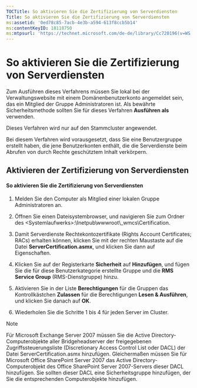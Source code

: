 ```yaml
---
TOCTitle: So aktivieren Sie die Zertifizierung von Serverdiensten
Title: So aktivieren Sie die Zertifizierung von Serverdiensten
ms:assetid: '0ed78c85-7acb-4e3b-a594-613f8ccb5b14'
ms:contentKeyID: 18118750
ms:mtpsurl: 'https://technet.microsoft.com/de-de/library/Cc720196(v=WS.10)'
---
```


So aktivieren Sie die Zertifizierung von Serverdiensten
=======================================================

Zum Ausführen dieses Verfahrens müssen Sie lokal bei der Verwaltungswebsite mit einem Domänenbenutzerkonto angemeldet sein, das ein Mitglied der Gruppe Administratoren ist. Als bewährte Sicherheitsmethode sollten Sie für dieses Verfahren **Ausführen als** verwenden.

Dieses Verfahren wird nur auf den Stammcluster angewendet.

Bei diesem Verfahren wird vorausgesetzt, dass Sie eine Benutzergruppe erstellt haben, die jene Benutzerkonten enthält, die die Serverdienste beim Abrufen von durch Rechte geschütztem Inhalt verkörpern.

Aktivieren der Zertifizierung von Serverdiensten
------------------------------------------------

#### So aktivieren Sie die Zertifizierung von Serverdiensten

1.  Melden Sie den Computer als Mitglied einer lokalen Gruppe Administratoren an.

2.  Öffnen Sie einen Dateisystembrowser, und navigieren Sie zum Ordner des &lt;Systemlaufwerks&gt;:\\Inetpub\\wwwroot\\\_wmcs\\Certification.

3.  Damit Serverdienste Rechtekontozertifikate (Rights Account Certificates; RACs) erhalten können, klicken Sie mit der rechten Maustaste auf die Datei **ServerCertification.asmx**, und klicken Sie dann auf Eigenschaften.

4.  Klicken Sie auf der Registerkarte **Sicherheit** auf **Hinzufügen**, und fügen Sie die für diese Benutzerkategorie erstellte Gruppe und die **RMS Service Group** (RMS-Dienstgruppe) hinzu.

5.  Aktivieren Sie in der Liste **Berechtigungen** für die Gruppen das Kontrollkästchen **Zulassen** für die Berechtigungen **Lesen & Ausführen**, und klicken Sie danach auf **OK**.

6.  Wiederholen Sie die Schritte 1 bis 4 für jeden Server im Cluster.

> [!NOTE]
> Für Microsoft Exchange Server 2007 müssen Sie die Active Directory-Computerobjekte aller Bridgeheadserver der freigegebenen Zugriffssteuerungsliste (Discretionary Access Control List oder DACL) der Datei ServerCertification.asmx hinzufügen. Gleichermaßen müssen Sie für Microsoft Office SharePoint Server 2007 das Active Directory-Computerobjekt des Office SharePoint Server 2007-Servers dieser DACL hinzufügen. Sie sollten dieser DACL eine Sicherheitsgruppe hinzufügen, der Sie die entsprechenden Computerobjekte hinzufügen. 